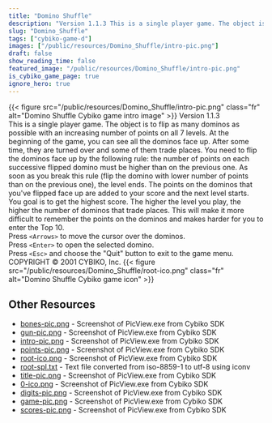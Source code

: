 ```yaml
---
title: "Domino Shuffle"
description: "Version 1.1.3 This is a single player game. The object is to flip as many dominos as possible with an increasing number of points on all 7 levels. At the beginning of the game, you can see all the dominos face up. After some time, they are turned over and some of them trade plac..."
slug: "Domino_Shuffle"
tags: ["cybiko-game-d"]
images: ["/public/resources/Domino_Shuffle/intro-pic.png"]
draft: false
show_reading_time: false
featured_image: "/public/resources/Domino_Shuffle/intro-pic.png"
is_cybiko_game_page: true
ignore_hero: true
---
```

{{< figure src="/public/resources/Domino_Shuffle/intro-pic.png" class="fr" alt="Domino Shuffle Cybiko game intro image" >}}
Version 1.1.3 \
This is a single player game. The object is to flip as many dominos as possible with an increasing number of points on all 7 levels. At the beginning of the game, you can see all the dominos face up. After some time, they are turned over and some of them trade places. You need to flip the dominos face up by the following rule: the number of points on each successive flipped domino must be higher than on the previous one. As soon as you break this rule (flip the domino with lower number of points than on the previous one), the level ends. The points on the dominos that you've flipped face up are added to your score and the next level starts. You goal is to get the highest score. The higher the level you play, the higher the number of dominos that trade places. This will make it more difficult to remember the points on the dominos and makes harder for you to enter the Top 10. \
Press `<Arrows>`  to move the cursor over the dominos. \
Press `<Enter>`  to open the selected domino. \
Press `<Esc>`  and choose the "Quit" button to exit to the game menu. \
COPYRIGHT © 2001 CYBIKO, Inc. {{< figure src="/public/resources/Domino_Shuffle/root-ico.png" class="fr" alt="Domino Shuffle Cybiko game icon" >}}

## Other Resources
* [bones-pic.png](/public/resources/Domino_Shuffle/bones-pic.png) - Screenshot of PicView.exe from Cybiko SDK
* [gun-pic.png](/public/resources/Domino_Shuffle/gun-pic.png) - Screenshot of PicView.exe from Cybiko SDK
* [intro-pic.png](/public/resources/Domino_Shuffle/intro-pic.png) - Screenshot of PicView.exe from Cybiko SDK
* [points-pic.png](/public/resources/Domino_Shuffle/points-pic.png) - Screenshot of PicView.exe from Cybiko SDK
* [root-ico.png](/public/resources/Domino_Shuffle/root-ico.png) - Screenshot of PicView.exe from Cybiko SDK
* [root-spl.txt](/public/resources/Domino_Shuffle/root-spl.txt) - Text file converted from iso-8859-1 to utf-8 using iconv
* [title-pic.png](/public/resources/Domino_Shuffle/title-pic.png) - Screenshot of PicView.exe from Cybiko SDK
* [0-ico.png](/public/resources/Domino_Shuffle/0-ico.png) - Screenshot of PicView.exe from Cybiko SDK
* [digits-pic.png](/public/resources/Domino_Shuffle/digits-pic.png) - Screenshot of PicView.exe from Cybiko SDK
* [game-pic.png](/public/resources/Domino_Shuffle/game-pic.png) - Screenshot of PicView.exe from Cybiko SDK
* [scores-pic.png](/public/resources/Domino_Shuffle/scores-pic.png) - Screenshot of PicView.exe from Cybiko SDK
